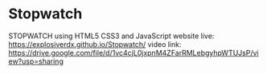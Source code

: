 # Stopwatch

STOPWATCH using HTML5 CSS3 and JavaScript
website live: https://explosiverdx.github.io/Stopwatch/
video link: https://drive.google.com/file/d/1vc4cjL0jxpnM4ZFarRMLebgyhpWTUJsP/view?usp=sharing
